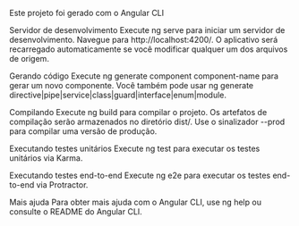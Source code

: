 Este projeto foi gerado com o Angular CLI

Servidor de desenvolvimento
Execute ng serve para iniciar um servidor de desenvolvimento. Navegue para http://localhost:4200/. O aplicativo será recarregado automaticamente se você modificar qualquer um dos arquivos de origem.

Gerando código
Execute ng generate component component-name para gerar um novo componente. Você também pode usar ng generate directive|pipe|service|class|guard|interface|enum|module.

Compilando
Execute ng build para compilar o projeto. Os artefatos de compilação serão armazenados no diretório dist/. Use o sinalizador --prod para compilar uma versão de produção.

Executando testes unitários
Execute ng test para executar os testes unitários via Karma.

Executando testes end-to-end
Execute ng e2e para executar os testes end-to-end via Protractor.

Mais ajuda
Para obter mais ajuda com o Angular CLI, use ng help ou consulte o README do Angular CLI.
